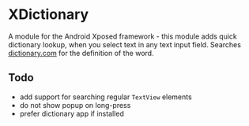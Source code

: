 XDictionary
===========

A module for the Android Xposed framework - this module adds quick dictionary lookup, when you select text in any text input field. Searches [dictionary.com](http://www.dictionary.com) for the definition of the word.


Todo
----

* add support for searching regular `TextView` elements
* do not show popup on long-press
* prefer dictionary app if installed
